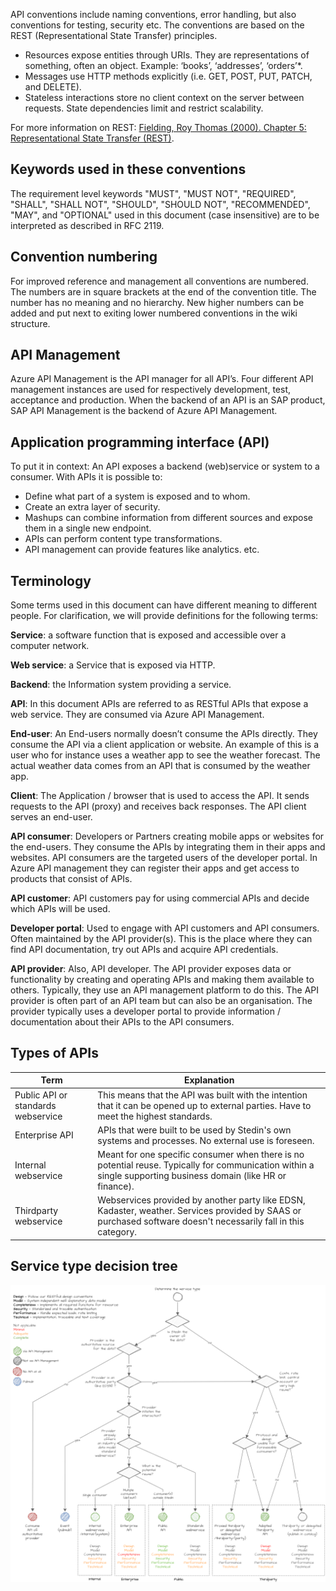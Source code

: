 API conventions include naming conventions, error handling, but also conventions for testing, security etc. The conventions are based on the REST (Representational State Transfer) principles.

- Resources expose entities through URIs. They are representations of something, often an object. Example: ‘books’, ‘addresses’, ‘orders’*.
- Messages use HTTP methods explicitly (i.e. GET, POST, PUT, PATCH, and DELETE).
- Stateless interactions store no client context on the server between requests. State dependencies limit and restrict scalability.

For more information on REST: [Fielding, Roy Thomas (2000). Chapter 5: Representational State Transfer (REST)](https://www.ics.uci.edu/~fielding/pubs/dissertation/rest_arch_style.htm).

## Keywords used in these conventions

The requirement level keywords "MUST", "MUST NOT", "REQUIRED", "SHALL", "SHALL NOT", "SHOULD", "SHOULD NOT", "RECOMMENDED", "MAY", and "OPTIONAL" used in this document (case insensitive) are to be interpreted as described in RFC 2119.

## Convention numbering

For improved reference and management all conventions are numbered. The numbers are in square brackets at the end of the convention title. The number has no meaning and no hierarchy. New higher numbers can be added and put next to exiting lower numbered conventions in the wiki structure.

## API Management

Azure API Management is the API manager for all API’s. Four different API management instances are used for respectively development, test, acceptance and production.
When the backend of an API is an SAP product, SAP API Management is the backend of Azure API Management.

## Application programming interface (API)

To put it in context: An API exposes a backend (web)service or system to a consumer. With APIs it is possible to:

- Define what part of a system is exposed and to whom.
- Create an extra layer of security.
- Mashups can combine information from different sources and expose them in a single new endpoint.
- APIs can perform content type transformations.
- API management can provide features like analytics. etc.

## Terminology

Some terms used in this document can have different meaning to different people. For clarification, we will provide definitions for the following terms:

**Service**: a software function that is exposed and accessible over a computer network.

**Web service**: a Service that is exposed via HTTP.

**Backend**: the Information system providing a service.

**API**: In this document APIs are referred to as RESTful APIs that expose a web service. They are consumed via Azure API Management.

**End-user**: An End-users normally doesn’t consume the APIs directly. They consume the API via a client application or website. An example of this is a user who for instance uses a weather app to see the weather forecast. The actual weather data comes from an API that is consumed by the weather app.

**Client**: The Application / browser that is used to access the API. It sends requests to the API (proxy) and receives back responses. The API client serves an end-user.

**API consumer**: Developers or Partners creating mobile apps or websites for the end-users. They consume the APIs by integrating them in their apps and websites. API consumers are the targeted users of the developer portal. In Azure API management they can register their apps and get access to products that consist of APIs.

**API customer**: API customers pay for using commercial APIs and decide which APIs will be used.

**Developer portal**: Used to engage with API customers and API consumers. Often maintained by the API provider(s). This is the place where they can find API documentation, try out APIs and acquire API credentials.

**API provider**: Also, API developer. The API provider exposes data or functionality by creating and operating APIs and making them available to others. Typically, they use an API management platform to do this. The API provider is often part of an API team but can also be an organisation. The provider typically uses a developer portal to provide information / documentation about their APIs to the API consumers.

## Types of APIs

|Term|Explanation|
|---|---|
|Public API or standards webservice|This means that the API was built with the intention that it can be opened up to external parties. Have to meet the highest standards.|
|Enterprise API|APIs that were built to be used by Stedin's own systems and processes. No external use is foreseen.|
|Internal webservice|Meant for one specific consumer when there is no potential reuse. Typically for communication within a single supporting business domain (like HR or finance).|
|Thirdparty webservice|Webservices provided by another party like EDSN, Kadaster, weather. Services provided by SAAS or purchased software doesn't necessarily fall in this category.|

## Service type decision tree

![image.png](../img/image-27059dc7-a9dc-4ef9-b605-3a12df6d9789.png)

